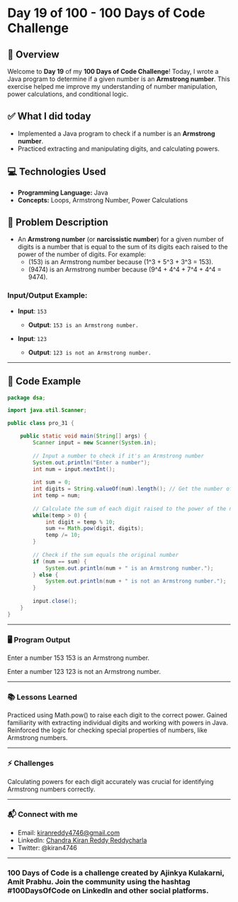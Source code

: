 # Day 19 of 100 - 100 Days of Code Challenge

## 📝 Overview
Welcome to **Day 19** of my **100 Days of Code Challenge**! Today, I wrote a Java program to determine if a given number is an **Armstrong number**. This exercise helped me improve my understanding of number manipulation, power calculations, and conditional logic.

## ✅ What I did today
- Implemented a Java program to check if a number is an **Armstrong number**.
- Practiced extracting and manipulating digits, and calculating powers.

## 💻 Technologies Used
- **Programming Language:** Java
- **Concepts:** Loops, Armstrong Number, Power Calculations

## 📖 Problem Description
- An **Armstrong number** (or **narcissistic number**) for a given number of digits is a number that is equal to the sum of its digits each raised to the power of the number of digits. For example:
  - \(153\) is an Armstrong number because \(1^3 + 5^3 + 3^3 = 153\).
  - \(9474\) is an Armstrong number because \(9^4 + 4^4 + 7^4 + 4^4 = 9474\).

### Input/Output Example:
  - **Input**: `153`
    - **Output**: `153 is an Armstrong number.`
  
  - **Input**: `123`
    - **Output**: `123 is not an Armstrong number.`

---

## 📝 Code Example

```java
package dsa;

import java.util.Scanner;

public class pro_31 {

    public static void main(String[] args) {
        Scanner input = new Scanner(System.in);
        
        // Input a number to check if it's an Armstrong number
        System.out.println("Enter a number");
        int num = input.nextInt();
        
        int sum = 0;
        int digits = String.valueOf(num).length(); // Get the number of digits
        int temp = num;
        
        // Calculate the sum of each digit raised to the power of the number of digits
        while(temp > 0) {
            int digit = temp % 10;
            sum += Math.pow(digit, digits);
            temp /= 10;
        }
        
        // Check if the sum equals the original number
        if (num == sum) {
            System.out.println(num + " is an Armstrong number.");
        } else {
            System.out.println(num + " is not an Armstrong number.");
        }
        
        input.close();
    }
}
```
---

### 🖥️ Program Output

Enter a number
153
153 is an Armstrong number.

Enter a number
123
123 is not an Armstrong number.

---
### 📚 Lessons Learned
Practiced using Math.pow() to raise each digit to the correct power.
Gained familiarity with extracting individual digits and working with powers in Java.
Reinforced the logic for checking special properties of numbers, like Armstrong numbers.

---
### ⚡ Challenges
Calculating powers for each digit accurately was crucial for identifying Armstrong numbers correctly.

---
### 📬 Connect with me
- Email: kiranreddy4746@gmail.com
- LinkedIn: [Chandra Kiran Reddy Reddycharla](https://www.linkedin.com/in/chandra-kiran-reddy-reddycharla-a9a746230/)
- Twitter: @kiran4746

---
### 100 Days of Code is a challenge created by Ajinkya Kulakarni, Amit Prabhu. Join the community using the hashtag #100DaysOfCode on LinkedIn and other social platforms.
